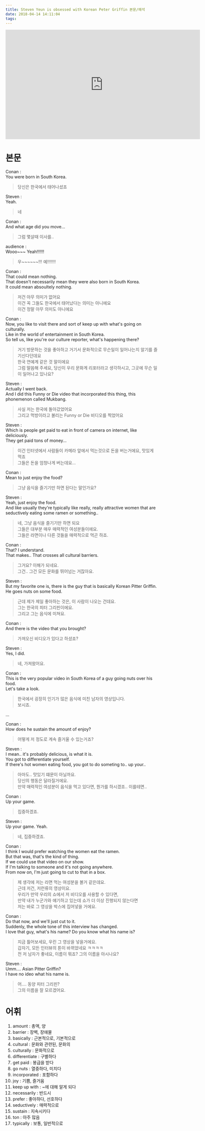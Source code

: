 ```yaml
---
title: Steven Yeun is obsessed with Korean Peter Griffin 본문/헤석
date: 2018-04-14 14:11:04
tags:
---
```


<iframe width="640" height="360" src="https://www.youtube.com/embed/Ej092tY36IY" frameborder="0" allow="autoplay; encrypted-media" allowfullscreen></iframe>

# 본문
Conan :  
You were born in South Korea.  
> 당신은 한국에서 태어나셨죠  

Steven :  
Yeah.  
> 네  

Conan :  
And what age did you move...  
> 그럼 몇살때 이사를..  

audience :  
Wooo~~~ Yeah!!!!!!  
> 우~~~~~~!!! 예!!!!!!!  

Conan :  
That could mean nothing.  
That doesn't necessarily mean they were also born in South Korea.  
It could mean absoultely nothing.  
> 저건 아무 의미가 없어요  
이건 꼭 그들도 한국에서 태어났다는 의미는 아니에요  
이건 정말 아무 의미도 아니에요  

Conan :  
Now, you like to visit there and sort of keep up with what's going on culturally.  
Like in the world of entertainment in South Korea.  
So tell us, like you're our culture reporter, what's happening there?  
> 거기 방문하는 것을 좋아하고 거기서 문화적으로 무슨일이 일어나는지 알기를 즐기신다던데요  
한국 연예계 같은 것 말이에요  
그럼 말씀해 주세요, 당신이 우리 문화계 리포터라고 생각하시고, 그곳에 무슨 일이 일어나고 있나요?  

Steven :  
Actually I went back.  
And I did this Funny or Die video that incorporated this thing, this phonemenon called Mukbang.  
> 사실 저는 한국에 돌아갔었어요  
그리고 먹방이라고 불리는 Funny or Die 비디오를 찍었어요  

Steven :  
Which is people get paid to eat in front of camera on internet, like deliciously.  
They get paid tons of money...  
> 이건 인터넷에서 사람들이 카메라 앞에서 먹는것으로 돈을 버는거에요, 맛있게 먹죠  
그들은 돈을 엄청나게 버는데요...  

Conan :  
Mean to just enjoy the food?  
> 그냥 음식을 즐기기만 하면 된다는 말인가요?  

Steven :  
Yeah, just enjoy the food.  
And like usually they're typically like really, really attractive women that are seductively eating some ramen or something..  
> 네, 그냥 음식을 즐기기만 하면 되요  
그들은 대부분 매우 매력적인 여성분들이에요.  
그들은 라면이나 다른 것들을 매력적으로 먹곤 하죠.  

Conan :  
That? I understand.  
That makes.. That crosses all cultural barriers.  
> 그거요? 이해가 되네요.  
그건.. 그건 모든 문화를 뛰어넘는 거잖아요.  

Steven :  
But my favorite one is, there is the guy that is basically Korean Pitter Griffin.  
He goes nuts on some food.  
> 근데 제가 제일 좋아하는 것은, 이 사람이 나오는 건데요.  
그는 한국의 피터 그리핀이에요.  
그리고 그는 음식에 미쳐요.  

Conan :  
And there is the video that you brought?  
> 가져오신 비디오가 있다고 하셨죠?  

Steven :  
Yes, I did.  
> 네, 가져왔어요.  

Conan :  
This is the very popular video in South Korea of a guy going nuts over his food.  
Let's take a look.  
> 한국에서 굉장히 인기가 많은 음식에 미친 남자의 영상입니다.  
보시죠.  

...  

Conan :  
How does he sustain the amount of enjoy?  
> 어떻게 저 정도로 계속 즐거울 수 있는거죠?  

Steven :  
I mean.. it's probably delicious, is what it is.  
You got to differentiate yourself.  
If there's hot women eating food, you got to do someting to.. up your..  
> 아마도.. 맛있기 떄문이 아닐까요.  
당신의 행동은 달라질거에요.  
만약 매력적인 여성분이 음식을 먹고 있다면, 뭔가를 하시겠죠.. 이를테면..  

Conan :  
Up your game.  
> 집중하겠죠.  

Steven :  
Up your game. Yeah.  
> 네, 집중하겠죠.  

Conan :  
I think I would prefer watching the women eat the ramen.  
But that was, that's the kind of thing.  
If we could use that video on our show.  
If I'm talking to someone and it's not going anywhere.  
From now on, I'm just going to cut to that in a box.  
> 제 생각에 저는 라면 먹는 여성분을 볼거 같은데요.  
근데 저건, 저런류의 영상이요.  
우리가 만약 우리의 쇼에서 저 비디오를 사용할 수 있다면,  
만약 내가 누군가와 얘기하고 있는데 쇼가 더 이상 진행되지 않는다면  
저는 바로 그 영상을 박스에 집어넣을 거에요.  

Conan :  
Do that now, and we'll just cut to it.  
Suddenly, the whole tone of this interview has changed.  
I love that guy, what's his name? Do you know what his name is?  
> 지금 틀어보세요, 우린 그 영상을 넣을거에요.  
갑자기, 모든 인터뷰의 톤이 바뀌었네요 ㅋㅋㅋㅋ  
전 저 남자가 좋네요, 이름이 뭐죠? 그의 이름을 아시나요?  

Steven :  
Umm.... Asian Pitter Griffin?  
I have no ideo what his name is.  
> 어.... 동양 피터 그리핀?  
그의 이름을 잘 모르겠어요.  

# 어휘
1. amount : 총액, 양  
1. barrier : 장벽, 장애물  
1. basically : 근본적으로, 기본적으로  
1. cultural : 문화와 관련된, 문화의  
1. culturally : 문화적으로  
1. differentiate : 구별하다  
1. get paid : 봉급을 받다  
1. go nuts : 열중하다, 미치다  
1. incorporated : 포함하다  
1. joy : 기쁨, 즐거움  
1. keep up with : ~에 대해 알게 되다  
1. necessarily : 반드시  
1. prefer : 좋아하다, 선호하다  
1. seductively : 매력적으로  
1. sustain : 지속시키다  
1. ton : 아주 많음
1. typically : 보통, 일반적으로  

<!-- more -->